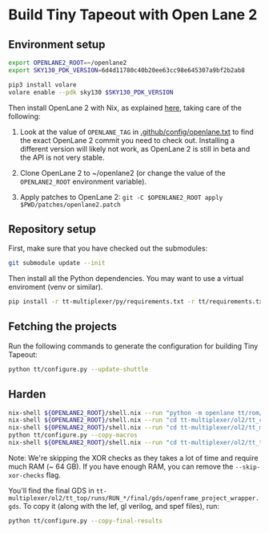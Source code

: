 # Build Tiny Tapeout with Open Lane 2

## Environment setup

```bash
export OPENLANE2_ROOT=~/openlane2
export SKY130_PDK_VERSION=6d4d11780c40b20ee63cc98e645307a9bf2b2ab8

pip3 install volare
volare enable --pdk sky130 $SKY130_PDK_VERSION
```

Then install OpenLane 2 with Nix, as explained [here](https://openlane2.readthedocs.io/en/latest/getting_started/nix_installation/index.html), taking care of the following:

1. Look at the value of `OPENLANE_TAG` in [.github/config/openlane.txt](.github/config/openlane.txt) to find the exact OpenLane 2 commit you need to check out. Installing a different version will likely not work, as OpenLane 2 is still in beta and the API is not very stable.

2. Clone OpenLane 2 to ~/openlane2 (or change the value of the `OPENLANE2_ROOT` environment variable).

3. Apply patches to OpenLane 2: `git -C $OPENLANE2_ROOT apply $PWD/patches/openlane2.patch`

## Repository setup

First, make sure that you have checked out the submodules:

```bash
git submodule update --init
```

Then install all the Python dependencies. You may want to use a virtual enviroment (venv or similar).

```bash
pip install -r tt-multiplexer/py/requirements.txt -r tt/requirements.txt
```

## Fetching the projects

Run the following commands to generate the configuration for building Tiny Tapeout:

```bash
python tt/configure.py --update-shuttle
```

## Harden

```bash
nix-shell ${OPENLANE2_ROOT}/shell.nix --run "python -m openlane tt/rom/config.json"
nix-shell ${OPENLANE2_ROOT}/shell.nix --run "cd tt-multiplexer/ol2/tt_ctrl && python build.py"
nix-shell ${OPENLANE2_ROOT}/shell.nix --run "cd tt-multiplexer/ol2/tt_mux && python build.py"
python tt/configure.py --copy-macros
nix-shell ${OPENLANE2_ROOT}/shell.nix --run "cd tt-multiplexer/ol2/tt_top && python build.py --skip-xor-checks"
```

Note: We're skipping the XOR checks as they takes a lot of time and require much RAM (~ 64 GB). If you have enough RAM, you can remove the `--skip-xor-checks` flag.

You'll find the final GDS in `tt-multiplexer/ol2/tt_top/runs/RUN_*/final/gds/openframe_project_wrapper.gds`. To copy it (along with the lef, gl verilog, and spef files), run:

```bash
python tt/configure.py --copy-final-results
```
